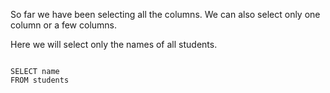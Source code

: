 So far we have been selecting all the columns.
We can also select only one column or a few columns.

Here we will select only the names of all students.

<Editor lang="sql" dbName="students1.db">
<code>
SELECT name
FROM students
</code>
</Editor>